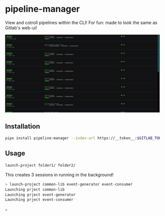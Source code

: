 # pipeline-manager

View and cotroll pipelines within the CLI! For fun: made to look the same as Gitlab's web-ui!

![pipeline list screenshot](./screenshots/pipeline-list.png)

## Installation

````bash
pipx install pipeline-manager --index-url https://__token__:$GITLAB_TOKEN@gitlab.slayhouse.net/api/v4/projects/76/packages/pypi/simple```
````

## Usage

```bash
launch-project folder1/ folder2/
```

This creates 3 sessions in running in the background!

```bash
> launch-project common-lib event-generator event-consumer
Launching prject common-lib
Launching prject event-generator
Launching prject event-consumer

>
```
